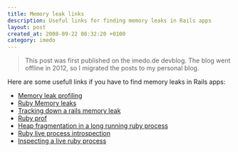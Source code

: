 ```yaml
---
title: Memory leak links
description: Useful links for finding memory leaks in Rails apps
layout: post
created_at: 2008-09-22 08:32:20 +0100
category: imedo
---
```

> This post was first published on the imedo.de devblog. The blog went offline in 2012, so I migrated the posts to my personal blog.

<p>Here are some usefull links if you have to find memory leaks in Rails apps:</p>
<ul>
	<li><a href="http://scottstuff.net/blog/articles/2006/08/17/memory-leak-profiling-with-rails">Memory leak profiling</a></li>
	<li><a href="http://ola-bini.blogspot.com/2007/11/ruby-memory-leaks.html">Ruby Memory leaks</a></li>
	<li><a href="http://tomcopeland.blogs.com/juniordeveloper/2007/09/tracking-down-a.html">Tracking down a rails memory leak</a></li>
	<li><a href="http://ruby-prof.rubyforge.org/">Ruby prof</a></li>
	<li><a href="http://zdavatz.wordpress.com/2007/07/18/heap-fragmentation-in-a-long-running-ruby-process/">Heap fragmentation in a long running ruby process</a></li>
	<li><a href="http://eigenclass.org/hiki.rb?ruby+live+process+introspection">Ruby live process introspection</a></li>
	<li><a href="http://weblog.jamisbuck.org/2006/9/22/inspecting-a-live-ruby-process">Inspecting a live ruby process</a></li>
</ul>
  
